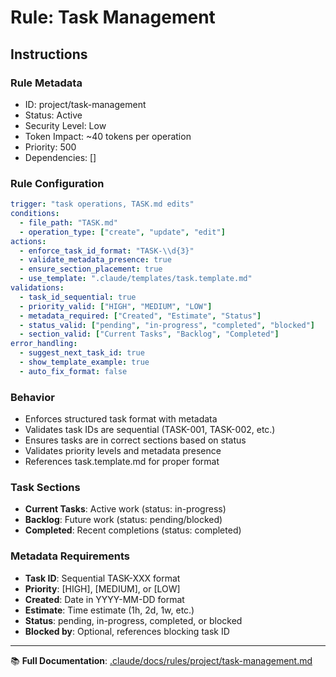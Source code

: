 # Rule: Task Management

## Instructions

### Rule Metadata
- ID: project/task-management
- Status: Active
- Security Level: Low
- Token Impact: ~40 tokens per operation
- Priority: 500
- Dependencies: []

### Rule Configuration
```yaml
trigger: "task operations, TASK.md edits"
conditions:
  - file_path: "TASK.md"
  - operation_type: ["create", "update", "edit"]
actions:
  - enforce_task_id_format: "TASK-\\d{3}"
  - validate_metadata_presence: true
  - ensure_section_placement: true
  - use_template: ".claude/templates/task.template.md"
validations:
  - task_id_sequential: true
  - priority_valid: ["HIGH", "MEDIUM", "LOW"]
  - metadata_required: ["Created", "Estimate", "Status"]
  - status_valid: ["pending", "in-progress", "completed", "blocked"]
  - section_valid: ["Current Tasks", "Backlog", "Completed"]
error_handling:
  - suggest_next_task_id: true
  - show_template_example: true
  - auto_fix_format: false
```

### Behavior
- Enforces structured task format with metadata
- Validates task IDs are sequential (TASK-001, TASK-002, etc.)
- Ensures tasks are in correct sections based on status
- Validates priority levels and metadata presence
- References task.template.md for proper format

### Task Sections
- **Current Tasks**: Active work (status: in-progress)
- **Backlog**: Future work (status: pending/blocked)
- **Completed**: Recent completions (status: completed)

### Metadata Requirements
- **Task ID**: Sequential TASK-XXX format
- **Priority**: [HIGH], [MEDIUM], or [LOW]
- **Created**: Date in YYYY-MM-DD format
- **Estimate**: Time estimate (1h, 2d, 1w, etc.)
- **Status**: pending, in-progress, completed, or blocked
- **Blocked by**: Optional, references blocking task ID

---

📚 **Full Documentation**: [.claude/docs/rules/project/task-management.md](../../docs/rules/project/task-management.md)